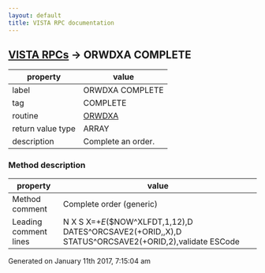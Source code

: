 ```yaml
---
layout: default
title: VISTA RPC documentation
---
```




## [VISTA RPCs](TableOfContent.md) &#8594; ORWDXA COMPLETE 

 property | value 
--- | --- 
 label | ORWDXA COMPLETE
 tag | COMPLETE
 routine | [ORWDXA](http://code.osehra.org/dox/Routine_ORWDXA_source.html)
 return value type | ARRAY
 description | Complete an order.


### Method description

 property | value 
--- | --- 
 Method comment | Complete order (generic)
 Leading comment lines | N X S X=+$E($$NOW^XLFDT,1,12),D DATES^ORCSAVE2(+ORID,,X),D STATUS^ORCSAVE2(+ORID,2),validate ESCode




 Generated on January 11th 2017, 7:15:04 am